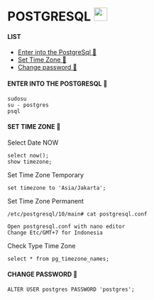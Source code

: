 # POSTGRESQL <img src="https://raw.githubusercontent.com/MartinHeinz/MartinHeinz/master/wave.gif" width="30px">

#### LIST
- [Enter into the PostgreSql 👻](#enter-into-the-postgresql-)
- [Set Time Zone 👻](#set-time-zone-)
- [Change password 👻](#change-password-)

#### ENTER INTO THE POSTGRESQL 👻
    sudosu
    su - postgres
    psql

#### SET TIME ZONE 👻

Select Date NOW

    select now();
    show timezone;
    
Set Time Zone Temporary

    set timezone to 'Asia/Jakarta';
    
Set Time Zone Permanent

    /etc/postgresql/10/main# cat postgresql.conf
    
    Open postgresql.conf with nano editor
    Change Etc/GMT+7 for Indonesia
    
Check Type Time Zone
    
    select * from pg_timezone_names;


#### CHANGE PASSWORD 👻
    ALTER USER postgres PASSWORD 'postgres';
